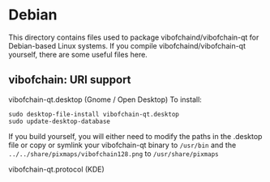 
Debian
====================
This directory contains files used to package vibofchaind/vibofchain-qt
for Debian-based Linux systems. If you compile vibofchaind/vibofchain-qt yourself, there are some useful files here.

## vibofchain: URI support ##


vibofchain-qt.desktop  (Gnome / Open Desktop)
To install:

	sudo desktop-file-install vibofchain-qt.desktop
	sudo update-desktop-database

If you build yourself, you will either need to modify the paths in
the .desktop file or copy or symlink your vibofchain-qt binary to `/usr/bin`
and the `../../share/pixmaps/vibofchain128.png` to `/usr/share/pixmaps`

vibofchain-qt.protocol (KDE)

